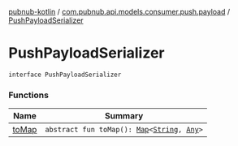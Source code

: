 [pubnub-kotlin](../../index.md) / [com.pubnub.api.models.consumer.push.payload](../index.md) / [PushPayloadSerializer](./index.md)

# PushPayloadSerializer

`interface PushPayloadSerializer`

### Functions

| Name | Summary |
|---|---|
| [toMap](to-map.md) | `abstract fun toMap(): `[`Map`](https://kotlinlang.org/api/latest/jvm/stdlib/kotlin.collections/-map/index.html)`<`[`String`](https://kotlinlang.org/api/latest/jvm/stdlib/kotlin/-string/index.html)`, `[`Any`](https://kotlinlang.org/api/latest/jvm/stdlib/kotlin/-any/index.html)`>` |
